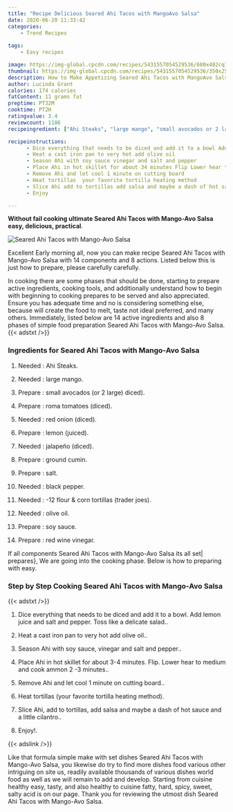 ```yaml
---
title: "Recipe Delicious Seared Ahi Tacos with MangoAvo Salsa"
date: 2020-06-20 11:33:42
categories:
    - Trend Recipes
    
tags:
    - Easy recipes

image: https://img-global.cpcdn.com/recipes/5431557054529536/680x482cq70/seared-ahi-tacos-with-mango-avo-salsa-recipe-main-photo.jpg
thumbnail: https://img-global.cpcdn.com/recipes/5431557054529536/350x250cq70/seared-ahi-tacos-with-mango-avo-salsa-recipe-main-photo.jpg
description: How to Make Appetizing Seared Ahi Tacos with MangoAvo Salsa with 14 ingredients and 8 stages of easy cooking.
author: Lucinda Grant
calories: 174 calories
fatContent: 11 grams fat
preptime: PT32M
cooktime: PT2H
ratingvalue: 3.4
reviewcount: 1186
recipeingredient: ["Ahi Steaks", "large mango", "small avocados or 2 large diced", "roma tomatoes diced", "red onion diced", "lemon juiced", "jalapeo diced", "ground cumin", "salt", "black pepper", "12 flour  corn tortillas trader joes", "olive oil", "soy sauce", "red wine vinegar"]

recipeinstructions: 
      - Dice everything that needs to be diced and add it to a bowl Add lemon juice and salt and pepper Toss like a delicate salad 
      - Heat a cast iron pan to very hot add olive oil 
      - Season Ahi with soy sauce vinegar and salt and pepper 
      - Place Ahi in hot skillet for about 34 minutes Flip Lower hear to medium and cook ammon 2 3 minutes 
      - Remove Ahi and let cool 1 minute on cutting board 
      - Heat tortillas  your favorite tortilla heating method 
      - Slice Ahi add to tortillas add salsa and maybe a dash of hot sauce and a little cilantro 
      - Enjoy

---
```




**Without fail cooking ultimate Seared Ahi Tacos with Mango-Avo Salsa easy, delicious, practical**. 


![Seared Ahi Tacos with Mango-Avo Salsa](https://img-global.cpcdn.com/recipes/5431557054529536/680x482cq70/seared-ahi-tacos-with-mango-avo-salsa-recipe-main-photo.jpg "Seared Ahi Tacos with Mango-Avo Salsa")




Excellent Early morning all, now you can make recipe Seared Ahi Tacos with Mango-Avo Salsa with 14 components and 8 actions. Listed below this is just how to prepare, please carefully carefully.

In cooking there are some phases that should be done, starting to prepare active ingredients, cooking tools, and additionally understand how to begin with beginning to cooking prepares to be served and also appreciated. Ensure you has adequate time and no is considering something else, because will create the food to melt, taste not ideal preferred, and many others. Immediately, listed below are 14 active ingredients and also 8 phases of simple food preparation Seared Ahi Tacos with Mango-Avo Salsa.
{{< adstxt />}}

### Ingredients for Seared Ahi Tacos with Mango-Avo Salsa


1. Needed  : Ahi Steaks.

1. Needed  : large mango.

1. Prepare  : small avocados (or 2 large) diced).

1. Prepare  : roma tomatoes (diced).

1. Needed  : red onion (diced).

1. Prepare  : lemon (juiced).

1. Needed  : jalapeño (diced).

1. Prepare  : ground cumin.

1. Prepare  : salt.

1. Needed  : black pepper.

1. Needed  : -12 flour &amp; corn tortillas (trader joes).

1. Needed  : olive oil.

1. Prepare  : soy sauce.

1. Prepare  : red wine vinegar.



If all components Seared Ahi Tacos with Mango-Avo Salsa its all set| prepares}, We are going into the cooking phase. Below is how to preparing with easy.

### Step by Step Cooking Seared Ahi Tacos with Mango-Avo Salsa

{{< adstxt />}}


1. Dice everything that needs to be diced and add it to a bowl. Add lemon juice and salt and pepper. Toss like a delicate salad..



1. Heat a cast iron pan to very hot add olive oil..



1. Season Ahi with soy sauce, vinegar and salt and pepper..



1. Place Ahi in hot skillet for about 3-4 minutes. Flip. Lower hear to medium and cook ammon 2 -3 minutes..



1. Remove Ahi and let cool 1 minute on cutting board..



1. Heat tortillas  (your favorite tortilla heating method).



1. Slice Ahi, add to tortillas, add salsa and maybe a dash of hot sauce and a little cilantro..



1. Enjoy!.





{{< adslink />}}

Like that formula simple make with set dishes Seared Ahi Tacos with Mango-Avo Salsa, you likewise do try to find more dishes food various other intriguing on site us, readily available thousands of various dishes world food as well as we will remain to add and develop. Starting from cuisine healthy easy, tasty, and also healthy to cuisine fatty, hard, spicy, sweet, salty acid is on our page. Thank you for reviewing the utmost dish Seared Ahi Tacos with Mango-Avo Salsa.
